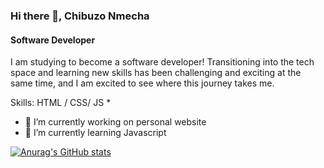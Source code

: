 ### Hi there 👋, Chibuzo Nmecha
#### Software Developer
I am studying to become a software developer! Transitioning into the tech space and learning new skills has been challenging and exciting at the same time, and I am excited to see where this journey takes me. 

Skills: HTML / CSS/ JS 
* 
- 🔭 I’m currently working on personal website
- 🌱 I’m currently learning Javascript


[![Anurag's GitHub stats](https://github-readme-stats.vercel.app/api?username=ChibuzoNE)](https://github.com/anuraghazra/github-readme-stats)

